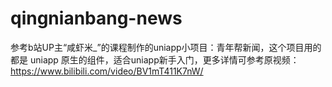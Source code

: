 # qingnianbang-news
参考b站UP主“咸虾米_”的课程制作的uniapp小项目：青年帮新闻，这个项目用的都是 uniapp 原生的组件，适合uniapp新手入门，更多详情可参考原视频：https://www.bilibili.com/video/BV1mT411K7nW/
